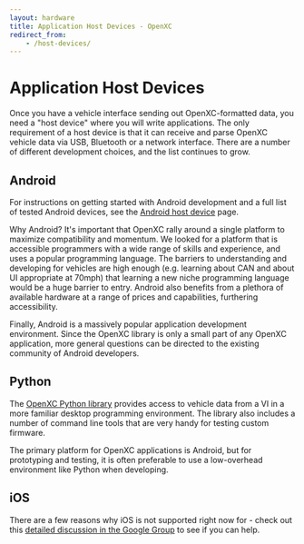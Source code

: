 ```yaml
---
layout: hardware
title: Application Host Devices - OpenXC
redirect_from:
    - /host-devices/
---
```


<div class="page-header">
    <h1>Application Host Devices</h1>
</div>

Once you have a vehicle interface sending out OpenXC-formatted data, you need a
"host device" where you will write applications. The only requirement of a host
device is that it can receive and parse OpenXC vehicle data via USB, Bluetooth
or a network interface. There are a number of different development choices, and
the list continues to grow.

## Android

For instructions on getting started with Android development and a full list of
tested Android devices, see the <a href="/android/index.html">Android host
device</a> page.

Why Android? It's important that OpenXC rally around a single platform to
maximize compatibility and momentum. We looked for a platform that is accessible
programmers with a wide range of skills and experience, and uses a popular
programming language. The barriers to understanding and developing for vehicles
are high enough (e.g. learning about CAN and about UI appropriate at 70mph) that
learning a new niche programming language would be a huge barrier to entry.
Android also benefits from a plethora of available hardware at a range of prices
and capabilities, furthering accessibility.

Finally, Android is a massively popular application development environment.
Since the OpenXC library is only a small part of any OpenXC application, more
general questions can be directed to the existing community of Android
developers.

## Python

The <a href="http://python.openxcplatform.com">OpenXC Python library</a>
provides access to vehicle data from a VI in a more familiar desktop programming
environment. The library also includes a number of command line tools that are
very handy for testing custom firmware.

The primary platform for OpenXC applications is Android, but for prototyping and
testing, it is often preferable to use a low-overhead environment like Python
when developing.

## iOS

There are a few reasons why iOS is not supported right now for - check out this
[detailed discussion in the Google
Group](https://groups.google.com/forum/#!topic/openxc/mUEiJDZ0oXg) to see if you
can help.
